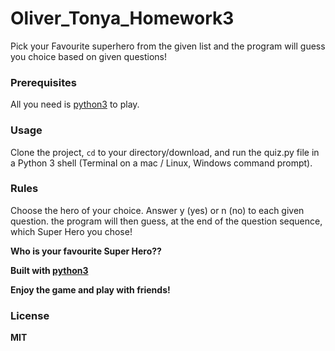 # Oliver_Tonya_Homework3

Pick your Favourite superhero from the given list and the program will guess you choice based on given questions!

### Prerequisites

All you need is [python3](https://www.python.org/doc/) to play.

### Usage
Clone the project, <code>cd</code> to your directory/download, and run the quiz.py file in a Python 3 shell (Terminal on a mac / Linux, Windows command prompt).

### Rules
Choose the hero of your choice.
Answer y (yes) or n (no) to each given question.
the program will then guess, at the end of the question sequence, which Super Hero you chose!

<b>Who is your favourite Super Hero??<b>

Built with [python3](https://www.python.org/)


Enjoy the game and play with friends!

### License 
MIT